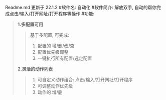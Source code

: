 Readme.md 更新于 22.1.2
#软件名: 自动化
#软件简介: 解放双手, 自动的帮你完成点击/输入/打开网址/打开程序等操作
#功能: 
>**1.多配置可用**
>>基于多配置, 可完成: 
>>1. 配置的 增/删/改/查
>>2. 配置优先级调整
>>3. 一键执行所有配置/选定配置
> 
>**2.灵活的动作列表**
>>1. 可自定义动作组合: 点击/输入/打开网址/打开程序
>>2. 可调整动作优先级
>>3. 动作的 增/删
